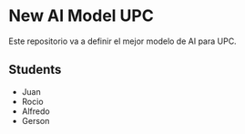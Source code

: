 # New AI Model UPC
Este repositorio va a definir el mejor modelo de AI para UPC.

## Students
- Juan
- Rocio
- Alfredo
- Gerson
